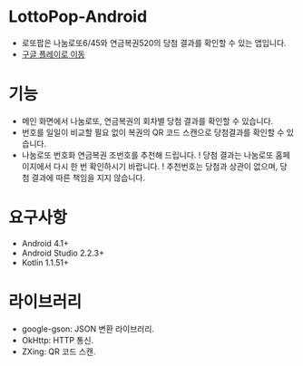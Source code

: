 # LottoPop-Android
* 로또팝은 나눔로또6/45와 연금복권520의 당첨 결과를 확인할 수 있는 앱입니다.
* [구글 플레이로 이동](https://play.google.com/store/apps/details?id=com.prangbi.android.lottopop)


# 기능
* 메인 화면에서 나눔로또, 연금복권의 회차별 당첨 결과를 확인할 수 있습니다.
* 번호를 일일이 비교할 필요 없이 복권의 QR 코드 스캔으로 당첨결과를 확인할 수 있습니다.
* 나눔로또 번호화 연금복권 조번호를 추천해 드립니다.
! 당첨 결과는 나눔로또 홈페이지에서 다시 한 번 확인하시기 바랍니다.
! 추천번호는 당첨과 상관이 없으며, 당첨 결과에 따른 책임을 지지 않습니다.


# 요구사항
* Android 4.1+
* Android Studio 2.2.3+
* Kotlin 1.1.51+


# 라이브러리
* google-gson: JSON 변환 라이브러리.
* OkHttp: HTTP 통신.
* ZXing: QR 코드 스캔.
